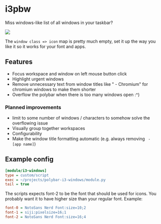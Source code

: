 # i3pbw

Miss windows-like list of all windows in your taskbar?

<img src="https://user-images.githubusercontent.com/9664601/56872872-05365f00-6a2e-11e9-8383-1849e5980b48.png">

The `window class => icon` map is pretty much empty, set it up the way you like it so it works for your font and apps.

## Features

* Focus workspace and window on left mouse button click
* Highlight urgent windows
* Remove unnecessary text from window titles like " - Chromium" for chromium windows to make them shorter
* Overflow the polybar when there is too many windows open :^)

### Planned improvements

* limit to some number of windows / characters to somehow solve the overflowing issue
* Visually group together workspaces
* Configurability
* Make the window title formatting automatic (e.g. always removing ` - [app name]`)

## Example config

```ini
[module/i3-windows]
type = custom/script
exec = ~/projects/polybar-i3-windows/module.py
tail = true
```

The scripts expects font-2 to be the font that should be used for icons. You probably want it to have higher size than your regular font. Example:

```ini
font-0 = NotoSans Nerd Font:size=10;2      
font-1 = siji:pixelsize=16;1 
font-2 = NotoSans Nerd Font:size=16;4
```
